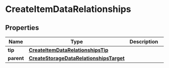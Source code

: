 
# CreateItemDataRelationships

## Properties
Name | Type | Description | Notes
------------ | ------------- | ------------- | -------------
**tip** | [**CreateItemDataRelationshipsTip**](CreateItemDataRelationshipsTip.md) |  |  [optional]
**parent** | [**CreateStorageDataRelationshipsTarget**](CreateStorageDataRelationshipsTarget.md) |  |  [optional]



